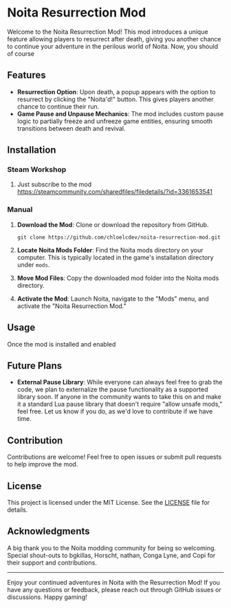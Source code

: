 # Noita Resurrection Mod

Welcome to the Noita Resurrection Mod! This mod introduces a unique feature allowing players to resurrect after death, giving you another chance to continue your adventure in the perilous world of Noita. Now, you should of course

## Features

- **Resurrection Option**: Upon death, a popup appears with the option to resurrect by clicking the "Noita'd!" button. This gives players another chance to continue their run.
- **Game Pause and Unpause Mechanics**: The mod includes custom pause logic to partially freeze and unfreeze game entities, ensuring smooth transitions between death and revival.

## Installation

### Steam Workshop

1. Just subscribe to the mod https://steamcommunity.com/sharedfiles/filedetails/?id=3361653541

### Manual

1. **Download the Mod**: Clone or download the repository from GitHub.

   ```git clone https://github.com/chloelcdev/noita-resurrection-mod.git```

2. **Locate Noita Mods Folder**: Find the Noita mods directory on your computer. This is typically located in the game's installation directory under `mods`.

3. **Move Mod Files**: Copy the downloaded mod folder into the Noita mods directory.

4. **Activate the Mod**: Launch Noita, navigate to the "Mods" menu, and activate the "Noita Resurrection Mod."

## Usage

Once the mod is installed and enabled

## Future Plans

- **External Pause Library**: While everyone can always feel free to grab the code, we plan to externalize the pause functionality as a supported library soon. If anyone in the community wants to take this on and make it a standard Lua pause library that doesn't require "allow unsafe mods," feel free. Let us know if you do, as we'd love to contribute if we have time.

## Contribution

Contributions are welcome! Feel free to open issues or submit pull requests to help improve the mod.

## License

This project is licensed under the MIT License. See the [LICENSE](LICENSE) file for details.

## Acknowledgments

A big thank you to the Noita modding community for being so welcoming. Special shout-outs to bgkillas, Horscht, nathan, Conga Lyne, and Copi for their support and contributions.

---

Enjoy your continued adventures in Noita with the Resurrection Mod! If you have any questions or feedback, please reach out through GitHub issues or discussions. Happy gaming!
